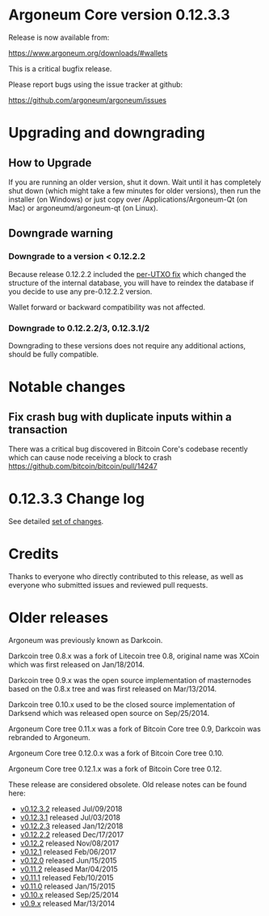 Argoneum Core version 0.12.3.3
==========================

Release is now available from:

  <https://www.argoneum.org/downloads/#wallets>

This is a critical bugfix release.

Please report bugs using the issue tracker at github:

  <https://github.com/argoneum/argoneum/issues>


Upgrading and downgrading
=========================

How to Upgrade
--------------

If you are running an older version, shut it down. Wait until it has completely
shut down (which might take a few minutes for older versions), then run the
installer (on Windows) or just copy over /Applications/Argoneum-Qt (on Mac) or
argoneumd/argoneum-qt (on Linux).

Downgrade warning
-----------------

### Downgrade to a version < 0.12.2.2

Because release 0.12.2.2 included the [per-UTXO fix](release-notes/argoneum/release-notes-0.12.2.2.md#per-utxo-fix)
which changed the structure of the internal database, you will have to reindex
the database if you decide to use any pre-0.12.2.2 version.

Wallet forward or backward compatibility was not affected.

### Downgrade to 0.12.2.2/3, 0.12.3.1/2

Downgrading to these versions does not require any additional actions, should be
fully compatible.


Notable changes
===============

Fix crash bug with duplicate inputs within a transaction
--------------------------------------------------------

There was a critical bug discovered in Bitcoin Core's codebase recently which
can cause node receiving a block to crash https://github.com/bitcoin/bitcoin/pull/14247

0.12.3.3 Change log
===================

See detailed [set of changes](https://github.com/argoneum/argoneum/compare/v0.12.3.2...argoneum:v0.12.3.3).

Credits
=======

Thanks to everyone who directly contributed to this release,
as well as everyone who submitted issues and reviewed pull requests.


Older releases
==============

Argoneum was previously known as Darkcoin.

Darkcoin tree 0.8.x was a fork of Litecoin tree 0.8, original name was XCoin
which was first released on Jan/18/2014.

Darkcoin tree 0.9.x was the open source implementation of masternodes based on
the 0.8.x tree and was first released on Mar/13/2014.

Darkcoin tree 0.10.x used to be the closed source implementation of Darksend
which was released open source on Sep/25/2014.

Argoneum Core tree 0.11.x was a fork of Bitcoin Core tree 0.9,
Darkcoin was rebranded to Argoneum.

Argoneum Core tree 0.12.0.x was a fork of Bitcoin Core tree 0.10.

Argoneum Core tree 0.12.1.x was a fork of Bitcoin Core tree 0.12.

These release are considered obsolete. Old release notes can be found here:

- [v0.12.3.2](https://github.com/argoneum/argoneum/blob/master/doc/release-notes/argoneum/release-notes-0.12.3.2.md) released Jul/09/2018
- [v0.12.3.1](https://github.com/argoneum/argoneum/blob/master/doc/release-notes/argoneum/release-notes-0.12.3.1.md) released Jul/03/2018
- [v0.12.2.3](https://github.com/argoneum/argoneum/blob/master/doc/release-notes/argoneum/release-notes-0.12.2.3.md) released Jan/12/2018
- [v0.12.2.2](https://github.com/argoneum/argoneum/blob/master/doc/release-notes/argoneum/release-notes-0.12.2.2.md) released Dec/17/2017
- [v0.12.2](https://github.com/argoneum/argoneum/blob/master/doc/release-notes/argoneum/release-notes-0.12.2.md) released Nov/08/2017
- [v0.12.1](https://github.com/argoneum/argoneum/blob/master/doc/release-notes/argoneum/release-notes-0.12.1.md) released Feb/06/2017
- [v0.12.0](https://github.com/argoneum/argoneum/blob/master/doc/release-notes/argoneum/release-notes-0.12.0.md) released Jun/15/2015
- [v0.11.2](https://github.com/argoneum/argoneum/blob/master/doc/release-notes/argoneum/release-notes-0.11.2.md) released Mar/04/2015
- [v0.11.1](https://github.com/argoneum/argoneum/blob/master/doc/release-notes/argoneum/release-notes-0.11.1.md) released Feb/10/2015
- [v0.11.0](https://github.com/argoneum/argoneum/blob/master/doc/release-notes/argoneum/release-notes-0.11.0.md) released Jan/15/2015
- [v0.10.x](https://github.com/argoneum/argoneum/blob/master/doc/release-notes/argoneum/release-notes-0.10.0.md) released Sep/25/2014
- [v0.9.x](https://github.com/argoneum/argoneum/blob/master/doc/release-notes/argoneum/release-notes-0.9.0.md) released Mar/13/2014


